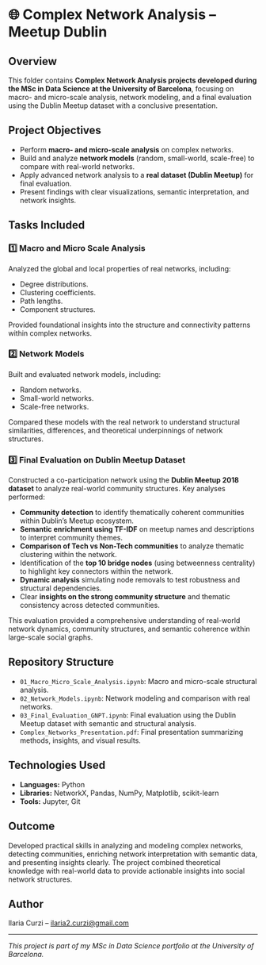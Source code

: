 # 🌐 Complex Network Analysis – Meetup Dublin

## Overview

This folder contains **Complex Network Analysis projects developed during the MSc in Data Science at the University of Barcelona**, focusing on macro- and micro-scale analysis, network modeling, and a final evaluation using the Dublin Meetup dataset with a conclusive presentation.

## Project Objectives

- Perform **macro- and micro-scale analysis** on complex networks.
- Build and analyze **network models** (random, small-world, scale-free) to compare with real-world networks.
- Apply advanced network analysis to a **real dataset (Dublin Meetup)** for final evaluation.
- Present findings with clear visualizations, semantic interpretation, and network insights.

## Tasks Included

### 1️⃣ Macro and Micro Scale Analysis

Analyzed the global and local properties of real networks, including:
- Degree distributions.
- Clustering coefficients.
- Path lengths.
- Component structures.

Provided foundational insights into the structure and connectivity patterns within complex networks.

### 2️⃣ Network Models

Built and evaluated network models, including:
- Random networks.
- Small-world networks.
- Scale-free networks.

Compared these models with the real network to understand structural similarities, differences, and theoretical underpinnings of network structures.

### 3️⃣ Final Evaluation on Dublin Meetup Dataset

Constructed a co-participation network using the **Dublin Meetup 2018 dataset** to analyze real-world community structures. Key analyses performed:

- **Community detection** to identify thematically coherent communities within Dublin’s Meetup ecosystem.
- **Semantic enrichment using TF-IDF** on meetup names and descriptions to interpret community themes.
- **Comparison of Tech vs Non-Tech communities** to analyze thematic clustering within the network.
- Identification of the **top 10 bridge nodes** (using betweenness centrality) to highlight key connectors within the network.
- **Dynamic analysis** simulating node removals to test robustness and structural dependencies.
- Clear **insights on the strong community structure** and thematic consistency across detected communities.

This evaluation provided a comprehensive understanding of real-world network dynamics, community structures, and semantic coherence within large-scale social graphs.

## Repository Structure

- `01_Macro_Micro_Scale_Analysis.ipynb`: Macro and micro-scale structural analysis.
- `02_Network_Models.ipynb`: Network modeling and comparison with real networks.
- `03_Final_Evaluation_GNPT.ipynb`: Final evaluation using the Dublin Meetup dataset with semantic and structural analysis.
- `Complex_Networks_Presentation.pdf`: Final presentation summarizing methods, insights, and visual results.

## Technologies Used

- **Languages:** Python
- **Libraries:** NetworkX, Pandas, NumPy, Matplotlib, scikit-learn
- **Tools:** Jupyter, Git

## Outcome

Developed practical skills in analyzing and modeling complex networks, detecting communities, enriching network interpretation with semantic data, and presenting insights clearly. The project combined theoretical knowledge with real-world data to provide actionable insights into social network structures.

## Author

Ilaria Curzi – [ilaria2.curzi@gmail.com](mailto:ilaria2.curzi@gmail.com)

---

*This project is part of my MSc in Data Science portfolio at the University of Barcelona.*

